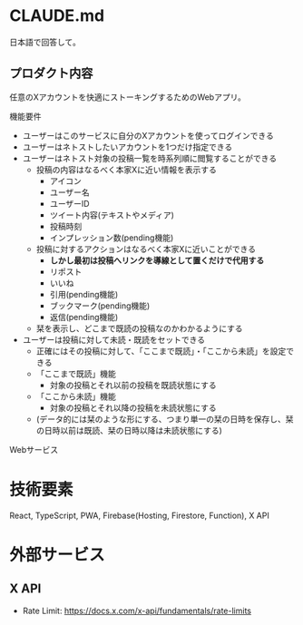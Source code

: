 # CLAUDE.md

日本語で回答して。

## プロダクト内容

任意のXアカウントを快適にストーキングするためのWebアプリ。

機能要件

- ユーザーはこのサービスに自分のXアカウントを使ってログインできる
- ユーザーはネトストしたいアカウントを1つだけ指定できる
- ユーザーはネトスト対象の投稿一覧を時系列順に閲覧することができる
  - 投稿の内容はなるべく本家Xに近い情報を表示する
    - アイコン
    - ユーザー名
    - ユーザーID
    - ツイート内容(テキストやメディア)
    - 投稿時刻
    - インプレッション数(pending機能)
  - 投稿に対するアクションはなるべく本家Xに近いことができる
    - **しかし最初は投稿へリンクを導線として置くだけで代用する**
    - リポスト
    - いいね
    - 引用(pending機能)
    - ブックマーク(pending機能)
    - 返信(pending機能)
  - 栞を表示し、どこまで既読の投稿なのかわかるようにする
- ユーザーは投稿に対して未読・既読をセットできる
  - 正確にはその投稿に対して、「ここまで既読」・「ここから未読」を設定できる
  - 「ここまで既読」機能
    - 対象の投稿とそれ以前の投稿を既読状態にする
  - 「ここから未読」機能 
    - 対象の投稿とそれ以降の投稿を未読状態にする
  - (データ的には栞のような形にする、つまり単一の栞の日時を保存し、栞の日時以前は既読、栞の日時以降は未読状態にする)

Webサービス

# 技術要素 

React, TypeScript, PWA, Firebase(Hosting, Firestore, Function),  X API

# 外部サービス

## X API

- Rate Limit: https://docs.x.com/x-api/fundamentals/rate-limits
